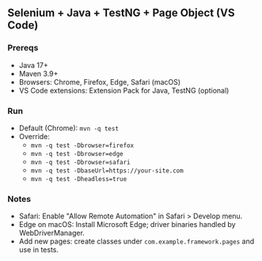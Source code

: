 ## Selenium + Java + TestNG + Page Object (VS Code)

### Prereqs
- Java 17+
- Maven 3.9+
- Browsers: Chrome, Firefox, Edge, Safari (macOS)
- VS Code extensions: Extension Pack for Java, TestNG (optional)

### Run
- Default (Chrome): `mvn -q test`
- Override:
  - `mvn -q test -Dbrowser=firefox`
  - `mvn -q test -Dbrowser=edge`
  - `mvn -q test -Dbrowser=safari`
  - `mvn -q test -DbaseUrl=https://your-site.com`
  - `mvn -q test -Dheadless=true`

### Notes
- Safari: Enable "Allow Remote Automation" in Safari > Develop menu.
- Edge on macOS: Install Microsoft Edge; driver binaries handled by WebDriverManager.
- Add new pages: create classes under `com.example.framework.pages` and use in tests.
